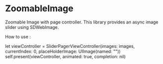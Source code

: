 # ZoomableImage
Zoomable Image with page controller.
This library provides an async image slider using SDWebImage.

How to use :

let viewController = SliderPagerViewController(images: images, currentIndex: 0, placeHolderImage: UIImage(named: ""))
self.present(viewController, animated: true, completion: nil)

